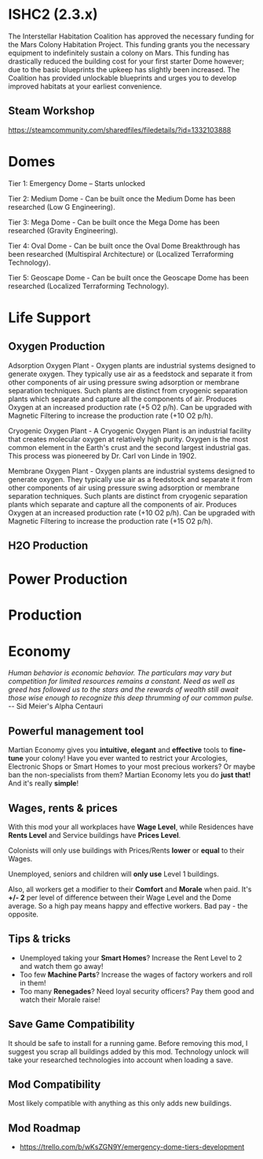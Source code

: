 # ISHC2 (2.3.x)

The Interstellar Habitation Coalition has approved the necessary funding for the Mars Colony Habitation Project. This funding grants you the necessary equipment to indefinitely sustain a colony on Mars. This funding has drastically reduced the building cost for your first starter Dome however; due to the basic blueprints the upkeep has slightly been increased. The Coalition has provided unlockable blueprints and urges you to develop improved habitats at your earliest convenience.

## Steam Workshop

https://steamcommunity.com/sharedfiles/filedetails/?id=1332103888

# Domes 

Tier 1: Emergency Dome – Starts unlocked

Tier 2: Medium Dome - Can be built once the Medium Dome has been researched (Low G Engineering).

Tier 3: Mega Dome - Can be built once the Mega Dome has been researched (Gravity Engineering).

Tier 4: Oval Dome - Can be built once the Oval Dome Breakthrough has been researched (Multispiral Architecture) or (Localized Terraforming Technology).

Tier 5: Geoscape Dome - Can be built once the Geoscape Dome has been researched (Localized Terraforming Technology).

# Life Support

## Oxygen Production

Adsorption Oxygen Plant - Oxygen plants are industrial systems designed to generate oxygen. They typically use air as a feedstock and separate it from other components of air using pressure swing adsorption or membrane separation techniques. Such plants are distinct from cryogenic separation plants which separate and capture all the components of air. Produces Oxygen at an increased production rate (+5 O2 p/h). Can be upgraded with Magnetic Filtering to increase the production rate (+10 O2 p/h).

Cryogenic Oxygen Plant - A Cryogenic Oxygen Plant is an industrial facility that creates molecular oxygen at relatively high purity.  Oxygen is the most common element in the Earth's crust and the second largest industrial gas. This process was pioneered by Dr. Carl von Linde in 1902.

Membrane Oxygen Plant - Oxygen plants are industrial systems designed to generate oxygen. They typically use air as a feedstock and separate it from other components of air using pressure swing adsorption or membrane separation techniques. Such plants are distinct from cryogenic separation plants which separate and capture all the components of air. Produces Oxygen at an increased production rate (+10 O2 p/h). Can be upgraded with Magnetic Filtering to increase the production rate (+15 O2 p/h).

## H2O Production

# Power Production

# Production

# Economy
*Human behavior is economic behavior. The particulars may vary but competition for limited resources remains a constant. Need as well as greed has followed us to the stars and the rewards of wealth still await those wise enough to recognize this deep thrumming of our common pulse.* -- Sid Meier's Alpha Centauri

## Powerful management tool
Martian Economy gives you **intuitive, elegant** and **effective** tools to **fine-tune** your colony!
Have you ever wanted to restrict your Arcologies, Electronic Shops or Smart Homes to your most precious workers? Or maybe ban the non-specialists from them? 
Martian Economy lets you do **just that!** And it's really **simple**!

## Wages, rents & prices
With this mod your all workplaces have **Wage Level**, while Residences have **Rents Level** and Service buildings have **Prices Level**.

Colonists will only use buildings with Prices/Rents **lower** or **equal** to their Wages.

Unemployed, seniors and children will **only use** Level 1 buildings.

Also, all workers get a modifier to their **Comfort** and **Morale** when paid. It's **+/- 2** per level of difference between their Wage Level and the Dome average. So a high pay means happy and effective workers. Bad pay - the opposite.

## Tips & tricks
- Unemployed taking your **Smart Homes**? Increase the Rent Level to 2 and watch them go away!
- Too few **Machine Parts**? Increase the wages of factory workers and roll in them!
- Too many **Renegades**? Need loyal security officers? Pay them good and watch their Morale raise!

## Save Game Compatibility 
It should be safe to install for a running game. Before removing this mod, I suggest you scrap all buildings added by this mod.
Technology unlock will take your researched technologies into account when loading a save.

## Mod Compatibility 
Most likely compatible with anything as this only adds new buildings.

## Mod Roadmap 
- https://trello.com/b/wKsZGN9Y/emergency-dome-tiers-development
